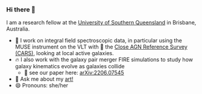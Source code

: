### Hi there 👋

I am a research fellow at the [University of Southern Queensland](https://www.unisq.edu.au/research/institutes-centres/iaess/centre-for-astrophysics) in Brisbane, Australia.

- 🔭 I work on integral field spectroscopic data, in particular using the MUSE instrument on the VLT with 🚗 the [Close AGN Reference Survey (CARS)](https://cars-survey.github.io/), looking at local active galaxies.
- 🔥 I also work with the galaxy pair merger FIRE simulations to study how galaxy kinematics evolve as galaxies collide
  - 📝 see our paper here: [arXiv:2206.07545](https://arxiv.org/abs/2206.07545)
- 💬 Ask me about my [art!](https://instagram.com/paintingbybex)
- 😄 Pronouns: she/her
